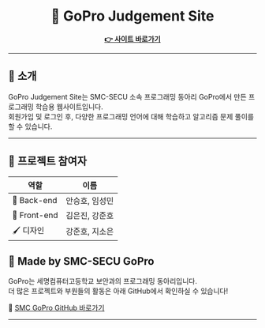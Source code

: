 <h1 align="center">📘 GoPro Judgement Site</h1>
<p align="center">
  <a href="https://smc-gopro.net/" target="_blank"><strong>👉 사이트 바로가기</strong></a>
</p>

---

## 📌 소개

GoPro Judgement Site는 SMC-SECU 소속 프로그래밍 동아리 GoPro에서 만든 프로그래밍 학습용 웹사이트입니다.  
회원가입 및 로그인 후, 다양한 프로그래밍 언어에 대해 학습하고 알고리즘 문제 풀이를 할 수 있습니다.

---

## 👥 프로젝트 참여자

| 역할        | 이름                                |
|-------------|-------------------------------------|
| 🧠 Back-end | 안승호, 임성민                      |
| 🎨 Front-end | 김은진, 강준호                      |
| 🖌️ 디자인     | 강준호, 지소은                      |

## 🏫 Made by SMC-SECU GoPro

GoPro는 세명컴퓨터고등학교 보안과의 프로그래밍 동아리입니다.  
더 많은 프로젝트와 부원들의 활동은 아래 GitHub에서 확인하실 수 있습니다!

🔗 [SMC GoPro GitHub 바로가기](https://github.com/SMC-GoPro)

---

